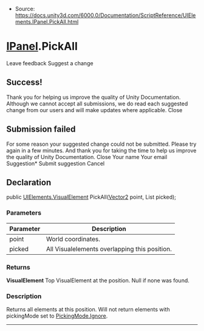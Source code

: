 * Source: https://docs.unity3d.com/6000.0/Documentation/ScriptReference/UIElements.IPanel.PickAll.html

#  [IPanel](https://docs.unity3d.com/6000.0/Documentation/ScriptReference/UIElements.IPanel.html).PickAll
Leave feedback
Suggest a change
## Success!
Thank you for helping us improve the quality of Unity Documentation. Although we cannot accept all submissions, we do read each suggested change from our users and will make updates where applicable.
Close
## Submission failed
For some reason your suggested change could not be submitted. Please <a>try again</a> in a few minutes. And thank you for taking the time to help us improve the quality of Unity Documentation.
Close
Your name Your email Suggestion* Submit suggestion
Cancel
## Declaration
public [UIElements.VisualElement](https://docs.unity3d.com/6000.0/Documentation/ScriptReference/UIElements.VisualElement.html) PickAll([Vector2](https://docs.unity3d.com/6000.0/Documentation/ScriptReference/Vector2.html) point, List<VisualElement> picked); 
### Parameters
Parameter | Description  
---|---  
point | World coordinates.  
picked | All Visualelements overlapping this position.  
### Returns
**VisualElement** Top VisualElement at the position. Null if none was found. 
### Description
Returns all elements at this position. Will not return elements with pickingMode set to [PickingMode.Ignore](https://docs.unity3d.com/6000.0/Documentation/ScriptReference/UIElements.PickingMode.Ignore.html). 
* * *
